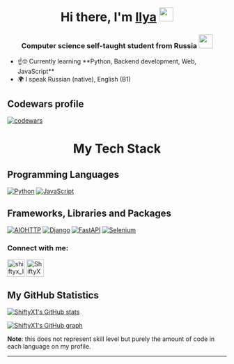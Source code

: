 <h1 align="center">Hi there, I'm <a href="https://t.me/shiftyx_Ilya" target="_blank">Ilya</a> 
<img src="https://github.com/blackcater/blackcater/raw/main/images/Hi.gif" height="32"/></h1>
<h3 align="center">Computer science self-taught student from Russia <img src="https://wprock.fr/ezoimgfmt/assets.wprock.fr/emoji/joypixels/512/1f1f7-1f1fa.png?ezimgfmt=rs%3Adevice%2Frscb25-1" height="32"/></h3>
<ul>
  <li>☝️🤓 Currently learning **Python, Backend development, Web, JavaScript**</li>
  <li>🌍 I speak Russian (native), English (B1)</li>
</ul>

<h2 align="left">Codewars profile</h2>

[![codewars](https://www.codewars.com/users/ShiftyX/badges/small)](https://www.codewars.com/users/ShiftyX)



<h1 align="center">My Tech Stack</h1>
<h2 align="left">Programming Languages</h2>

[![Python](https://img.shields.io/badge/Python-3776AB?logo=Python&logoColor=white)](https://www.python.org/)
[![JavaScript](https://img.shields.io/badge/JavaScript-F7DF1E?logo=JavaScript&logoColor=white)](https://developer.mozilla.org/en-US/docs/Web/JavaScript)

<h2 align="left">Frameworks, Libraries and Packages</h2>

[![AIOHTTP](https://img.shields.io/badge/AIOHTTP-2C5BB4?logo=AIOHTTP&logoColor=white)](https://docs.aiohttp.org/en/stable/index.html)
[![Django](https://img.shields.io/badge/Django-%23013220?logo=django&link=https%3A%2F%2Fwww.djangoproject.com%2F)](https://www.djangoproject.com/)
[![FastAPI](https://img.shields.io/badge/FastAPI-009688?logo=FastAPI&logoColor=white)](https://fastapi.tiangolo.com/)
[![Selenium](https://img.shields.io/badge/Selenium-%23013220?logo=selenium&link=https%3A%2F%2Fwww.selenium.dev%2F)](https://www.selenium.dev/)

### Connect with me:
<p align="left">
<a href="https://t.me/shiftyx_Ilya" target="blank"><img align="center" src="https://simpleicons.org/icons/telegram.svg" alt="shiftyx_Ilya" height="40" width="40" /></a>
<a href="https://open.spotify.com/user/31bwzccwnhtvyp2q4uvqf24rrk2q?si=dc6c4ed4fe0a4796" target="blank"><img align="center" src="https://simpleicons.org/icons/spotify.svg" alt="ShiftyX" height="40" width="40" /></a>
</p>


## My GitHub Statistics

<a href="https://github.com/anuraghazra/github-readme-stats"><img src="https://github-readme-stats.vercel.app/api/top-langs?username=ShiftyX1&theme=neon&count_private=true&exclude_repo=obsidi&layout=compact&langs_count=10&hide_border=true" alt="ShiftyX1's GitHub stats" align="center"/></a>

[![ShiftyX1's GitHub graph](https://github-readme-activity-graph.vercel.app/graph?username=ShiftyX1&theme=github-compact&hide_border=true)](https://github.com/ashutosh00710/github-readme-activity-graph)


**Note**: this does not represent skill level but purely the amount of code in each language on my profile.

---
